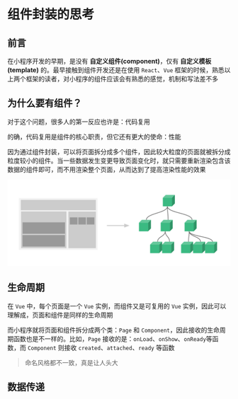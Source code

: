 # 组件封装的思考

## 前言

在小程序开发的早期，是没有 **自定义组件(component)**，仅有 **自定义模板(template)** 的。最早接触到组件开发还是在使用 `React`、`Vue` 框架的时候，熟悉以上两个框架的读者，对小程序的组件应该会有熟悉的感觉，机制和写法差不多

## 为什么要有组件？

对于这个问题，很多人的第一反应也许是：代码复用

的确，代码复用是组件的核心职责，但它还有更大的使命：性能

因为通过组件封装，可以将页面拆分成多个组件，因此较大粒度的页面就被拆分成粒度较小的组件。当一些数据发生变更导致页面变化时，就只需要重新渲染包含该数据的组件即可，而不用渲染整个页面，从而达到了提高渲染性能的效果

![](images/components/components-graph.png)

## 生命周期

在 `Vue` 中，每个页面是一个 `Vue` 实例，而组件又是可复用的 `Vue` 实例，因此可以理解成，页面和组件是同样的生命周期

而小程序就将页面和组件拆分成两个类：`Page` 和 `Component`，因此接收的生命周期函数也是不一样的。比如，`Page` 接收的是：`onLoad`、`onShow`、`onReady`等函数，而 `Component` 则接收 `created`、`attached`、`ready` 等函数

> 命名风格都不一致，真是让人头大

## 数据传递

